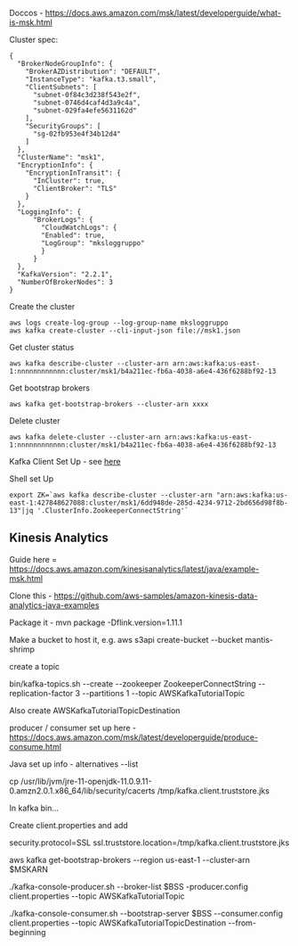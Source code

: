 Doccos - https://docs.aws.amazon.com/msk/latest/developerguide/what-is-msk.html

Cluster spec:

```
{
  "BrokerNodeGroupInfo": {
    "BrokerAZDistribution": "DEFAULT",
    "InstanceType": "kafka.t3.small",
    "ClientSubnets": [
      "subnet-0f84c3d238f543e2f",
      "subnet-0746d4caf4d3a9c4a",
      "subnet-029fa4efe5631162d"
    ],
    "SecurityGroups": [
      "sg-02fb953e4f34b12d4"
    ]
  },
  "ClusterName": "msk1",
  "EncryptionInfo": {
    "EncryptionInTransit": {
      "InCluster": true,
      "ClientBroker": "TLS"
    }
  },
  "LoggingInfo": {
      "BrokerLogs": {
        "CloudWatchLogs": {
        "Enabled": true,
        "LogGroup": "mksloggruppo"
        }
      }
  },
  "KafkaVersion": "2.2.1",
  "NumberOfBrokerNodes": 3
}
```
Create the cluster

```
aws logs create-log-group --log-group-name mksloggruppo
aws kafka create-cluster --cli-input-json file://msk1.json
```

Get cluster status

```
aws kafka describe-cluster --cluster-arn arn:aws:kafka:us-east-1:nnnnnnnnnnnn:cluster/msk1/b4a211ec-fb6a-4038-a6e4-436f6288bf92-13
```

Get bootstrap brokers

```
aws kafka get-bootstrap-brokers --cluster-arn xxxx
```

Delete cluster

```
aws kafka delete-cluster --cluster-arn arn:aws:kafka:us-east-1:nnnnnnnnnnnn:cluster/msk1/b4a211ec-fb6a-4038-a6e4-436f6288bf92-13
```

Kafka Client Set Up - see [here](https://docs.aws.amazon.com/msk/latest/developerguide/create-topic.html)


Shell set Up

```
export ZK=`aws kafka describe-cluster --cluster-arn "arn:aws:kafka:us-east-1:427848627088:cluster/msk1/6dd948de-285d-4234-9712-2bd656d98f8b-13"|jq '.ClusterInfo.ZookeeperConnectString'`
```

## Kinesis Analytics

Guide here = https://docs.aws.amazon.com/kinesisanalytics/latest/java/example-msk.html

Clone this - https://github.com/aws-samples/amazon-kinesis-data-analytics-java-examples

Package it - mvn package -Dflink.version=1.11.1

Make a bucket to host it, e.g. 
aws s3api create-bucket --bucket mantis-shrimp

create a topic

bin/kafka-topics.sh --create --zookeeper ZookeeperConnectString --replication-factor 3 --partitions 1 --topic AWSKafkaTutorialTopic

Also create AWSKafkaTutorialTopicDestination

producer / consumer set up here - https://docs.aws.amazon.com/msk/latest/developerguide/produce-consume.html

Java set up info -  alternatives --list

cp /usr/lib/jvm/jre-11-openjdk-11.0.9.11-0.amzn2.0.1.x86_64/lib/security/cacerts /tmp/kafka.client.truststore.jks

In kafka bin...

Create client.properties and add

security.protocol=SSL
ssl.truststore.location=/tmp/kafka.client.truststore.jks

aws kafka get-bootstrap-brokers --region us-east-1 --cluster-arn $MSKARN

./kafka-console-producer.sh --broker-list $BSS -producer.config client.properties --topic AWSKafkaTutorialTopic

./kafka-console-consumer.sh --bootstrap-server $BSS --consumer.config client.properties --topic AWSKafkaTutorialTopicDestination --from-beginning

